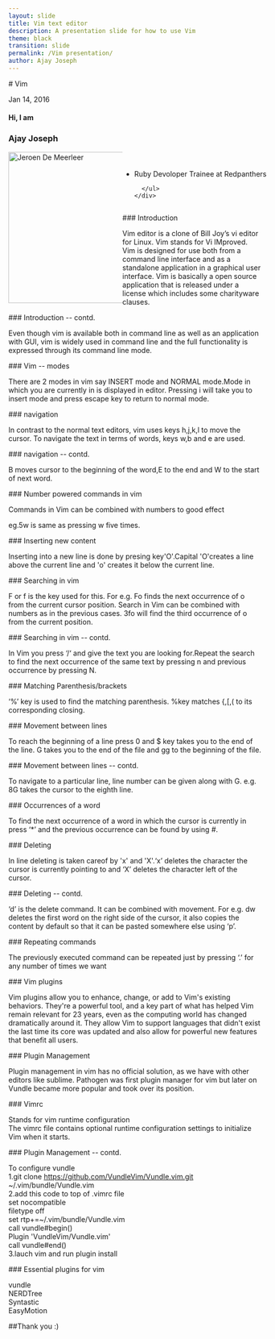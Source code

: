 ```yaml
---
layout: slide
title: Vim text editor
description: A presentation slide for how to use Vim
theme: black
transition: slide
permalink: /Vim presentation/
author: Ajay Joseph 
---
```


<section data-markdown>
# Vim

Jan 14, 2016
</section>

<!-- Just to show that markdown and html can be mixed -->
<section>
  <h4>Hi, I am</h4>
  <h3>Ajay Joseph</h3>
  <div style="width:150%;">
    <div style="float:left; width:30%;">
      <img alt="Jeroen De Meerleer" src="https://scontent-hkg3-1.xx.fbcdn.net/hphotos-frc3/v/t1.0-9/945390_3255807009318_1975357127_n.jpg?oh=1cbfba3bef55ba6fa91cb048a4808622&oe=5747C14D" style="float: left; width:300px; height:300px;">
    </div>
    <div style="float:right; width:70%;">
      <ul style="float: left; padding-top: 4%;">
          <li>Ruby Devoloper Trainee at Redpanthers</li>
          
      </ul>
    </div>
  </div>

</section>

<section data-markdown>
### Introduction

Vim editor is a clone of Bill Joy’s vi editor for Linux. Vim stands for Vi IMproved. Vim is designed for use both from a command line interface and as a standalone application in a graphical user interface. Vim is basically a open source application that is released under a license which includes some charityware clauses.

</section>

<section data-markdown>
### Introduction -- contd.

Even though vim is available both in command line as well as an application with GUI, vim is widely used in command line and the full functionality is expressed through its command line mode.   

</section>

<section data-markdown>
### Vim -- modes

There are 2 modes in vim say INSERT mode and NORMAL mode.Mode in which you are currently in is displayed in editor.
Pressing i will take you to insert mode and press escape key to return to normal mode.

</section>

<section data-markdown>
### navigation

In contrast to the normal text editors, vim uses keys h,j,k,l to move the cursor. To navigate the text in terms of words, keys w,b and e are used.

</section>

<section data-markdown>
### navigation -- contd.

B moves cursor to the beginning  of the word,E to the end and W to the start of next word.

</section>

<section data-markdown>
### Number powered commands in vim

Commands in Vim can be combined with numbers to good effect

eg.5w is same as pressing w five times.

</section>

<section data-markdown>
### Inserting new content

Inserting into a new line is done by presing key'O'.Capital 'O'creates a line above the current line and 'o' creates it below the current line.

</section>

<section data-markdown>
### Searching in vim

 F or f is the key used for this. For e.g. Fo finds the next occurrence of o from the current cursor position.
 Search in Vim can be combined with numbers as in the previous cases. 3fo will find the third occurrence of o from the current position.

</section>

<section data-markdown>
### Searching in vim -- contd.

In Vim you press ‘/‘ and give the text you are looking for.Repeat the search to find the next occurrence of the same text by pressing n and previous occurrence by pressing N.
  
</section>

<section data-markdown>
### Matching Parenthesis/brackets

‘%’ key is used to find the matching parenthesis. %key  matches {,[,( to its corresponding closing.

</section>

<section data-markdown>
### Movement between lines

To reach the beginning of a line press 0 and $ key takes you to the end of the line.
G takes you to the end of the file and gg to the beginning of the file.

</section>

<section data-markdown>
### Movement between lines -- contd.

To navigate to a particular line, line number can be given along with G. e.g. 8G takes the cursor to the eighth line.
</section>

<section data-markdown>
### Occurrences of a word

To find the next occurrence of a word in which the cursor is currently in press ‘*’ and the previous occurrence can be found by using #.

</section>

<section data-markdown>
### Deleting

In line deleting is taken careof by 'x' and 'X'.‘x’ deletes the character the cursor is currently pointing to and ‘X’ deletes the character left of the cursor.
</section>

<section data-markdown>
### Deleting -- contd.

‘d’ is the delete command. It can be combined with movement. For e.g. dw deletes the first word on the right side of the cursor, it also copies the content by default so that it can be pasted somewhere else using ‘p’.

</section>

<section data-markdown>
### Repeating commands

The previously executed command can be repeated just by pressing ‘.’ for any number of times we want

</section>

<section data-markdown>
### Vim plugins

Vim plugins allow you to enhance, change, or add to Vim's existing behaviors. They're a powerful tool, and a key part of what has helped Vim remain relevant for 23 years, even as the computing world has changed dramatically around it. They allow Vim to support languages that didn't exist the last time its core was updated and also allow for powerful new features that benefit all users.

</section>

<section data-markdown>
### Plugin Management

Plugin management in vim has no official solution, as we have with other editors like sublime.  Pathogen was first plugin manager for vim but later on Vundle became more popular and took over its position.

</section>


<section data-markdown>
### Vimrc

Stands for vim runtime configuration  
The vimrc file contains optional runtime configuration settings to initialize Vim when it starts.

</section>
<section data-markdown>
### Plugin Management -- contd.

To configure vundle  
1.git clone https://github.com/VundleVim/Vundle.vim.git ~/.vim/bundle/Vundle.vim  
2.add this code to top of .vimrc file  
  set nocompatible  
  filetype off  
  set rtp+=~/.vim/bundle/Vundle.vim  
  call vundle#begin()  
  Plugin 'VundleVim/Vundle.vim'  
  call vundle#end()  
3.lauch vim and run plugin install
  
</section>

<section data-markdown>
### Essential plugins for vim

vundle  
NERDTree  
Syntastic  
EasyMotion  

</section>

<section data-markdown>
##Thank you :)
  
</section>
